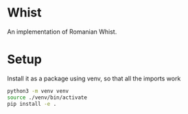 # Whist

An implementation of Romanian Whist.

# Setup

Install it as a package using venv, so that all the imports work

```sh
python3 -m venv venv
source ./venv/bin/activate
pip install -e .
```

